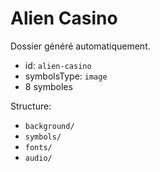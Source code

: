 # Alien Casino

Dossier généré automatiquement.

- id: `alien-casino`
- symbolsType: `image`
- 8 symboles

Structure:
- `background/`
- `symbols/`
- `fonts/`
- `audio/`


